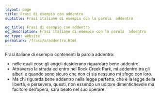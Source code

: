 ```yaml
---
layout: page
title: Frasi di esempio con addentro 
subtitle: Frasi italiane di esempio con la parola  addentro

og_title: Frasi di esempio con addentro 
og_description: Frasi italiane di esempio con la parola  addentro
og_type: website
permalink: /frasi/a/addentro.html
---
```


Frasi italiane di esempio contenenti la parola addentro:


- nelle quali cose gli angeli desiderano riguardare bene addentro.
- Attraverso la strada ed entro nel Rock Creek Park, mi addentro tra gli alberi e quando sono sicuro che non ci sia nessuno mi sfogo con loro.
- Ma chi riguarda bene addentro nella legge perfetta, che è la legge della libertà, e persevera, questi, non essendo un uditore dimentichevole ma facitore dell’opera, sarà beato nel suo operare.
